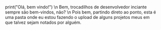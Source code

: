 print("Olá, bem vindo!") 
\n Bem, trocadilhos de desenvolvedor inciante sempre são bem-vindos, não? 
\n Pois bem, partindo direto ao ponto, esta é uma pasta onde eu estou fazendo o upload de alguns projetos meus em que talvez sejam notados por alguém.   
